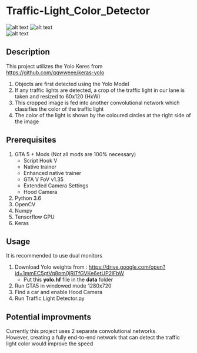 # Traffic-Light_Color_Detector
![alt text](https://github.com/Will-J-Gale/Traffic-Light-Color-Detector/blob/master/Gif%20Images/TLD_1.gif)
![alt text](https://github.com/Will-J-Gale/Traffic-Light-Color-Detector/blob/master/Gif%20Images/TLD_2.gif)  
![alt text](https://github.com/Will-J-Gale/Traffic-Light-Color-Detector/blob/master/Gif%20Images/TLD_3.gif)  

## Description
This project utilizes the Yolo Keres from https://github.com/qqwweee/keras-yolo

   1. Objects are first detected using the Yolo Model
   2. If any traffic lights are detected, a crop of the traffic light in our lane is taken and resized to 60x120 (HxW)
   3. This cropped image is fed into another convolutional network which classifies the color of the traffic light
   4. The color of the light is shown by the coloured circles at the right side of the image

## Prerequisites 
1. GTA 5 + Mods (Not all mods are 100% necessary)
   * Script Hook V
   * Native trainer
   * Enhanced native trainer
   * GTA V FoV v1.35
   * Extended Camera Settings
   * Hood Camera 
2. Python 3.6
3. OpenCV
4. Numpy
5. Tensorflow GPU
6. Keras

## Usage
It is recommended to use dual monitors
1. Download Yolo weights from : https://drive.google.com/open?id=1mmEC5qtVq8pm0jRiTfGVKe6etUP2lFbW
    * Put this __yolo.hf__ file in the __data__ folder
1. Run GTA5 in windowed mode 1280x720
2. Find a car and enable Hood Camera
3. Run Traffic Light Detector.py

## Potential improvments
Currently this project uses 2 separate convolutional networks.  
However, creating a fully end-to-end network that can detect the traffic light color would improve the speed 
